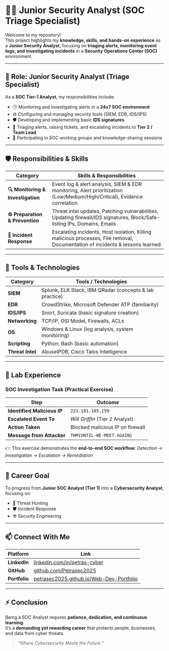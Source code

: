 # 👨‍💻 Junior Security Analyst (SOC Triage Specialist)

Welcome to my repository!  
This project highlights my **knowledge, skills, and hands-on experience** as a **Junior Security Analyst**, focusing on **triaging alerts, monitoring event logs, and investigating incidents** in a **Security Operations Center (SOC)** environment.  

---

## 📌 Role: Junior Security Analyst (Triage Specialist)

As a **SOC Tier-1 Analyst**, my responsibilities include:  

- 🕒 Monitoring and investigating alerts in a **24x7 SOC environment**  
- ⚙️ Configuring and managing security tools (SIEM, EDR, IDS/IPS)  
- 🛡️ Developing and implementing basic **IDS signatures**  
- 🎫 Triaging alerts, raising tickets, and escalating incidents to **Tier 2 / Team Lead**  
- 🤝 Participating in SOC working groups and knowledge-sharing sessions  

---

## 🛡️ Responsibilities & Skills

| Category                  | Skills & Responsibilities                                                                 |
|---------------------------|-------------------------------------------------------------------------------------------|
| **🔍 Monitoring & Investigation** | Event log & alert analysis, SIEM & EDR monitoring, Alert prioritization (Low/Medium/High/Critical), Evidence correlation |
| **⚙️ Preparation & Prevention**   | Threat intel updates, Patching vulnerabilities, Updating firewall/IDS signatures, Block/Safe-listing IPs, Domains, Emails |
| **🚨 Incident Response**           | Escalating incidents, Host isolation, Killing malicious processes, File removal, Documentation of incidents & lessons learned |

---

## 🧰 Tools & Technologies

| Category      | Tools / Technologies                                                                 |
|---------------|---------------------------------------------------------------------------------------|
| **SIEM**      | Splunk, ELK Stack, IBM QRadar (concepts & lab practice)                              |
| **EDR**       | CrowdStrike, Microsoft Defender ATP (familiarity)                                    |
| **IDS/IPS**   | Snort, Suricata (basic signature creation)                                           |
| **Networking**| TCP/IP, OSI Model, Firewalls, ACLs                                                   |
| **OS**        | Windows & Linux (log analysis, system monitoring)                                    |
| **Scripting** | Python, Bash (basic automation)                                                      |
| **Threat Intel** | AbuseIPDB, Cisco Talos Intelligence                                               |

---

## 🧪 Lab Experience

### SOC Investigation Task (Practical Exercise)

| Step                   | Outcome                                                                 |
|-------------------------|-------------------------------------------------------------------------|
| **Identified Malicious IP** | `221.181.185.159`                                                     |
| **Escalated Event To**      | *Will Griffin* (Tier 2 Analyst)                                       |
| **Action Taken**            | Blocked malicious IP on firewall                                      |
| **Message from Attacker**   | `THM{UNTIL-WE-MEET-AGAIN}`                                           |

👉 This exercise demonstrates the **end-to-end SOC workflow**: *Detection → Investigation → Escalation → Remediation*  

---

## 🎯 Career Goal

To progress from **Junior SOC Analyst (Tier 1)** into a **Cybersecurity Analyst**, focusing on:  
- 🔎 Threat Hunting  
- 🛡️ Incident Response  
- ⚒️ Security Engineering  

---

## 📫 Connect With Me

| Platform      | Link                                                                 |
|---------------|----------------------------------------------------------------------|
| **LinkedIn**  | [linkedin.com/in/petras-cyber](https://www.linkedin.com/in/petras-cyber/) |
| **GitHub**    | [github.com/Petrasec2025](https://github.com/Petrasec2025)           |
| **Portfolio** | [petrasec2025.github.io/Web-Dev-Portfolio](https://petrasec2025.github.io/Web-Dev-Portfolio) |

---

## ⚡ Conclusion

Being a SOC Analyst requires **patience, dedication, and continuous learning**.  
It’s a **demanding yet rewarding career** that protects people, businesses, and data from cyber threats.  

> *“Where Cybersecurity Meets the Future.”*  
